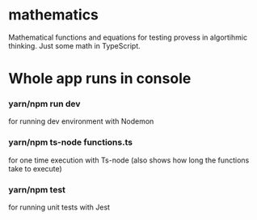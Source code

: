 # mathematics
Mathematical functions and equations for testing provess in algortihmic thinking. Just some math in TypeScript. 

# Whole app runs in console

### yarn/npm run dev
for running dev environment with Nodemon
 
### yarn/npm ts-node functions.ts 
for one time execution with Ts-node
(also shows how long the functions take to execute)

### yarn/npm test
for running unit tests with Jest
